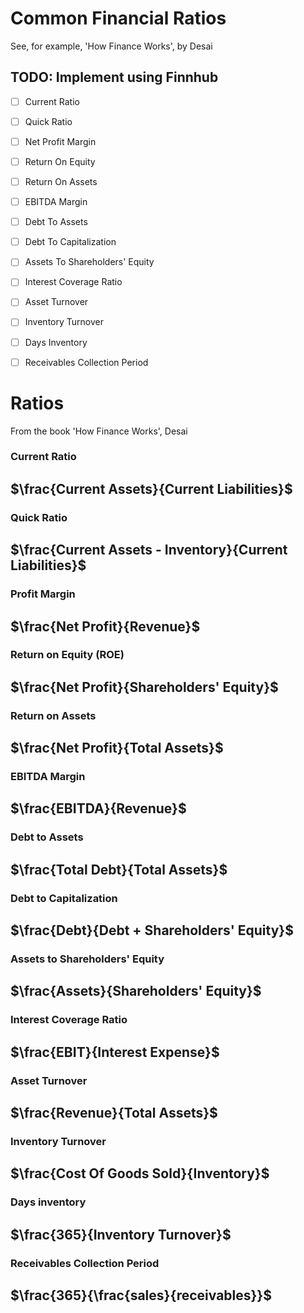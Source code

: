 # Common Financial Ratios

See, for example,  'How Finance Works', by Desai

## TODO: Implement using Finnhub

- [ ] Current Ratio

- [ ] Quick Ratio

- [ ] Net Profit Margin

- [ ] Return On Equity

- [ ] Return On Assets

- [ ] EBITDA Margin

- [ ] Debt To Assets

- [ ] Debt To Capitalization

- [ ] Assets To Shareholders' Equity

- [ ] Interest Coverage Ratio

- [ ] Asset Turnover

- [ ] Inventory Turnover

- [ ] Days Inventory

- [ ] Receivables Collection Period

# Ratios

From the book 'How Finance Works', Desai

### Current Ratio

## $\frac{Current Assets}{Current Liabilities}$

### Quick Ratio

## $\frac{Current Assets - Inventory}{Current Liabilities}$

### Profit Margin

## $\frac{Net Profit}{Revenue}$

### Return on Equity (ROE)

## $\frac{Net Profit}{Shareholders' Equity}$

### Return on Assets

## $\frac{Net Profit}{Total Assets}$

### EBITDA Margin

## $\frac{EBITDA}{Revenue}$

### Debt to Assets

## $\frac{Total Debt}{Total Assets}$

### Debt to Capitalization

## $\frac{Debt}{Debt + Shareholders' Equity}$

### Assets to Shareholders' Equity

## $\frac{Assets}{Shareholders' Equity}$

### Interest Coverage Ratio

## $\frac{EBIT}{Interest Expense}$

### Asset Turnover

## $\frac{Revenue}{Total Assets}$

### Inventory Turnover

## $\frac{Cost Of Goods Sold}{Inventory}$

### Days inventory

## $\frac{365}{Inventory Turnover}$

### Receivables Collection Period

## $\frac{365}{\frac{sales}{receivables}}$

